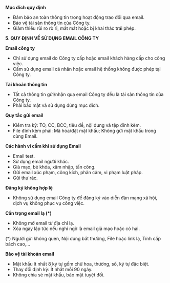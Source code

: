 **Mục đích quy định**
*   Đảm bảo an toàn thông tin trong hoạt động trao đổi qua email.
*   Bảo vệ tài sản thông tin của Công ty.
*   Giảm thiểu rủi ro rò rỉ, mất mát hoặc bị khai thác trái phép.

**5. QUY ĐỊNH VỀ SỬ DỤNG EMAIL CÔNG TY**

**Email công ty**
*   Chỉ sử dụng email do Công ty cấp hoặc email khách hàng cấp cho công việc.
*   Cấm sử dụng email cá nhân hoặc email hệ thống không được phép tại Công ty.

**Tài khoản thông tin**
*   Tất cả thông tin gửi/nhận qua email Công ty đều là tài sản thông tin của Công ty.
*   Phải bảo mật và sử dụng đúng mục đích.

**Quy tắc gửi email**
*   Kiểm tra kỹ: TO, CC, BCC, tiêu đề, nội dung và tệp đính kèm.
*   File đính kèm phải: Mã hóa/đặt mật khẩu; Không gửi mật khẩu trong cùng Email.

**Các hành vi cấm khi sử dụng Email**
*   Email test.
*   Sử dụng email người khác.
*   Giả mạo, bẻ khóa, xâm nhập, tấn công.
*   Gửi email xúc phạm, công kích, phản cảm, vi phạm luật pháp.
*   Gửi thư rác.

**Đăng ký không hợp lệ**
*   Không sử dụng email Công ty để đăng ký vào diễn đàn mạng xã hội, dịch vụ không phục vụ công việc.

**Cẩn trọng email lạ (\*)**
*   Không mở email từ địa chỉ lạ.
*   Xóa ngay lập tức nếu nghi ngờ là email giả mạo hoặc có hại.

(\*) Người gửi không quen, Nội dung bất thường, File hoặc link lạ, Tính cấp bách cao,...

**Bảo vệ tài khoản email**
*   Mật khẩu ít nhất 8 ký tự gồm chữ hoa, thường, số, ký tự đặc biệt.
*   Thay đổi định kỳ: Ít nhất mỗi 90 ngày.
*   Không chia sẻ mật khẩu, bảo mật tuyệt đối.